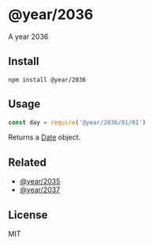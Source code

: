 # @year/2036

A year 2036

## Install

~~~
npm install @year/2036
~~~

## Usage

~~~js
const day = require('@year/2036/01/01')
~~~

Returns a [Date](https://developer.mozilla.org/en-US/docs/Web/JavaScript/Reference/Global_Objects/Date) object.

## Related

* [@year/2035](https://github.com/antonmedv/year/tree/master/packages/2035)
* [@year/2037](https://github.com/antonmedv/year/tree/master/packages/2037)

## License

MIT
